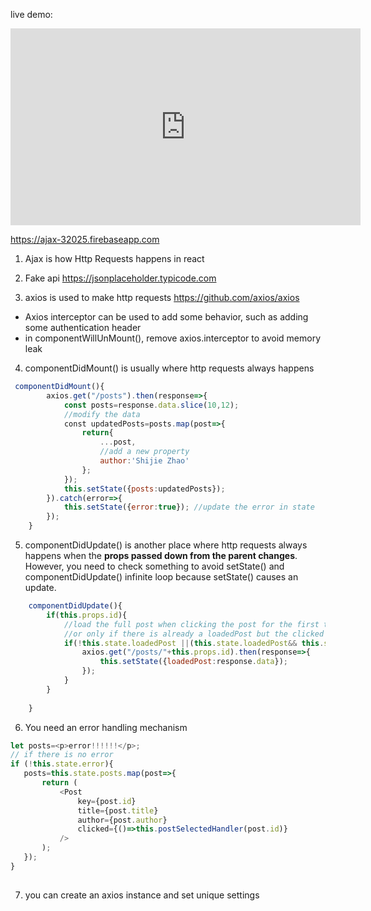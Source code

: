 live demo:
<iframe width="560" height="315" src="https://www.youtube.com/embed/0_XE_HAj0iA" frameborder="0" allow="autoplay; encrypted-media" allowfullscreen></iframe>

https://ajax-32025.firebaseapp.com

1. Ajax is how Http Requests happens in react 
2. Fake api https://jsonplaceholder.typicode.com 

3. axios is used to make http requests https://github.com/axios/axios
* Axios interceptor can be used to add some behavior, such as adding some authentication header   
* in componentWillUnMount(), remove axios.interceptor to avoid memory leak
    
4. componentDidMount() is usually where http requests always happens
```javascript
 componentDidMount(){
        axios.get("/posts").then(response=>{
            const posts=response.data.slice(10,12);
            //modify the data
            const updatedPosts=posts.map(post=>{
                return{
                    ...post,
                    //add a new property
                    author:'Shijie Zhao'
                };
            });
            this.setState({posts:updatedPosts});
        }).catch(error=>{
            this.setState({error:true}); //update the error in state
        }); 
    }
```

5. componentDidUpdate() is another place where http requests always happens when the **props passed down from the parent changes**. However, you need to check something to avoid setState() and componentDidUpdate() infinite loop because setState() causes an update.
```javascript
    componentDidUpdate(){
        if(this.props.id){
            //load the full post when clicking the post for the first time
            //or only if there is already a loadedPost but the clicked post's id is new
            if(!this.state.loadedPost ||(this.state.loadedPost&& this.state.loadedPost.id!==this.props.id)){
                axios.get("/posts/"+this.props.id).then(response=>{
                    this.setState({loadedPost:response.data});
                });
            }       
        }
        
    }
```

6. You need an error handling mechanism
```javascript
let posts=<p>error!!!!!!</p>;
// if there is no error
if (!this.state.error){
   posts=this.state.posts.map(post=>{
       return (
           <Post 
               key={post.id} 
               title={post.title} 
               author={post.author}
               clicked={()=>this.postSelectedHandler(post.id)}
           />
       );
   });
}
        
```

7. you can create an axios instance and set unique settings 
